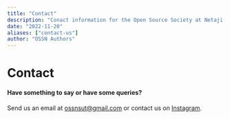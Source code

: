 ```yaml
---
title: "Contact"
description: "Conact information for the Open Source Society at Netaji Subhas University of Technology"
date: "2022-11-20"
aliases: ["contact-us"]
author: "OSSN Authors"
---
```


# Contact

#### Have something to say or have some queries?

Send us an email at [ossnsut@gmail.com](mailto:ossnsut@gmail.com) or
contact us on [Instagram](https://www.instagram.com/oss.nsut/).
